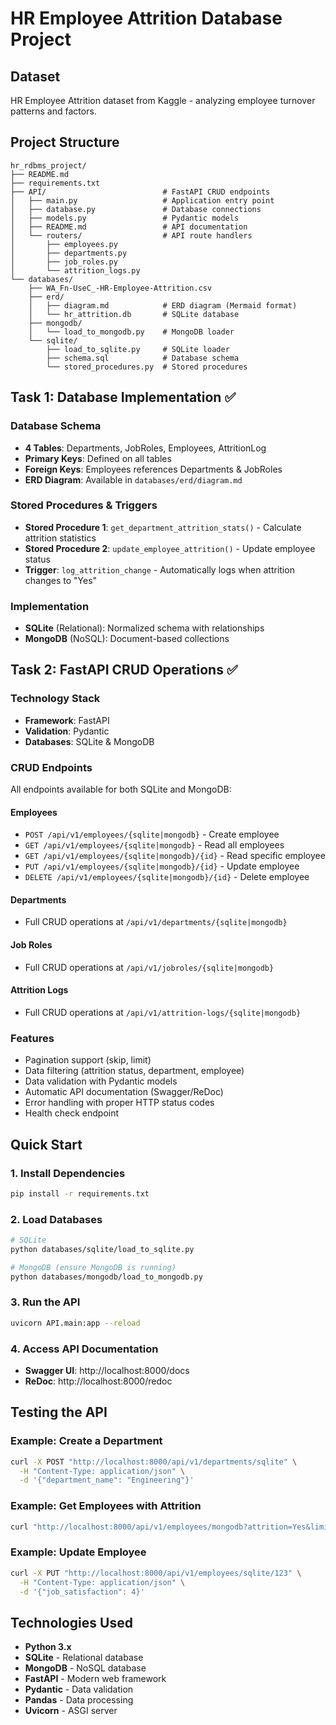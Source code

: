 # HR Employee Attrition Database Project

## Dataset

HR Employee Attrition dataset from Kaggle - analyzing employee turnover patterns and factors.

## Project Structure

```
hr_rdbms_project/
├── README.md
├── requirements.txt
├── API/                          # FastAPI CRUD endpoints
│   ├── main.py                   # Application entry point
│   ├── database.py               # Database connections
│   ├── models.py                 # Pydantic models
│   ├── README.md                 # API documentation
│   └── routers/                  # API route handlers
│       ├── employees.py
│       ├── departments.py
│       ├── job_roles.py
│       └── attrition_logs.py
└── databases/
    ├── WA_Fn-UseC_-HR-Employee-Attrition.csv
    ├── erd/
    │   ├── diagram.md            # ERD diagram (Mermaid format)
    │   └── hr_attrition.db       # SQLite database
    ├── mongodb/
    │   └── load_to_mongodb.py    # MongoDB loader
    └── sqlite/
        ├── load_to_sqlite.py     # SQLite loader
        ├── schema.sql            # Database schema
        └── stored_procedures.py  # Stored procedures
```

## Task 1: Database Implementation ✅

### Database Schema

- **4 Tables**: Departments, JobRoles, Employees, AttritionLog
- **Primary Keys**: Defined on all tables
- **Foreign Keys**: Employees references Departments & JobRoles
- **ERD Diagram**: Available in `databases/erd/diagram.md`

### Stored Procedures & Triggers

- **Stored Procedure 1**: `get_department_attrition_stats()` - Calculate attrition statistics
- **Stored Procedure 2**: `update_employee_attrition()` - Update employee status
- **Trigger**: `log_attrition_change` - Automatically logs when attrition changes to "Yes"

### Implementation

- **SQLite** (Relational): Normalized schema with relationships
- **MongoDB** (NoSQL): Document-based collections

## Task 2: FastAPI CRUD Operations ✅

### Technology Stack

- **Framework**: FastAPI
- **Validation**: Pydantic
- **Databases**: SQLite & MongoDB

### CRUD Endpoints

All endpoints available for both SQLite and MongoDB:

#### Employees

- `POST /api/v1/employees/{sqlite|mongodb}` - Create employee
- `GET /api/v1/employees/{sqlite|mongodb}` - Read all employees
- `GET /api/v1/employees/{sqlite|mongodb}/{id}` - Read specific employee
- `PUT /api/v1/employees/{sqlite|mongodb}/{id}` - Update employee
- `DELETE /api/v1/employees/{sqlite|mongodb}/{id}` - Delete employee

#### Departments

- Full CRUD operations at `/api/v1/departments/{sqlite|mongodb}`

#### Job Roles

- Full CRUD operations at `/api/v1/jobroles/{sqlite|mongodb}`

#### Attrition Logs

- Full CRUD operations at `/api/v1/attrition-logs/{sqlite|mongodb}`

### Features

- Pagination support (skip, limit)
- Data filtering (attrition status, department, employee)
- Data validation with Pydantic models
- Automatic API documentation (Swagger/ReDoc)
- Error handling with proper HTTP status codes
- Health check endpoint

## Quick Start

### 1. Install Dependencies

```bash
pip install -r requirements.txt
```

### 2. Load Databases

```bash
# SQLite
python databases/sqlite/load_to_sqlite.py

# MongoDB (ensure MongoDB is running)
python databases/mongodb/load_to_mongodb.py
```

### 3. Run the API

```bash
uvicorn API.main:app --reload
```

### 4. Access API Documentation

- **Swagger UI**: http://localhost:8000/docs
- **ReDoc**: http://localhost:8000/redoc

## Testing the API

### Example: Create a Department

```bash
curl -X POST "http://localhost:8000/api/v1/departments/sqlite" \
  -H "Content-Type: application/json" \
  -d '{"department_name": "Engineering"}'
```

### Example: Get Employees with Attrition

```bash
curl "http://localhost:8000/api/v1/employees/mongodb?attrition=Yes&limit=10"
```

### Example: Update Employee

```bash
curl -X PUT "http://localhost:8000/api/v1/employees/sqlite/123" \
  -H "Content-Type: application/json" \
  -d '{"job_satisfaction": 4}'
```

## Technologies Used

- **Python 3.x**
- **SQLite** - Relational database
- **MongoDB** - NoSQL database
- **FastAPI** - Modern web framework
- **Pydantic** - Data validation
- **Pandas** - Data processing
- **Uvicorn** - ASGI server
